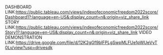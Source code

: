 DASHBOARD LINK:https://public.tableau.com/views/indexofeconomicfreedom2022score/Dashboard1?:language=en-US&:display_count=n&:origin=viz_share_link
STORY LINK:https://public.tableau.com/views/indexofeconomicfreedom2022score/Story1?:language=en-US&:display_count=n&:origin=viz_share_link
VIDEO DEMONSTRATION LINK:https://drive.google.com/file/d/12K2gGf9blFPLgSwpMLFUe1pWUeVyT0Lv/view?usp=drivesdk
